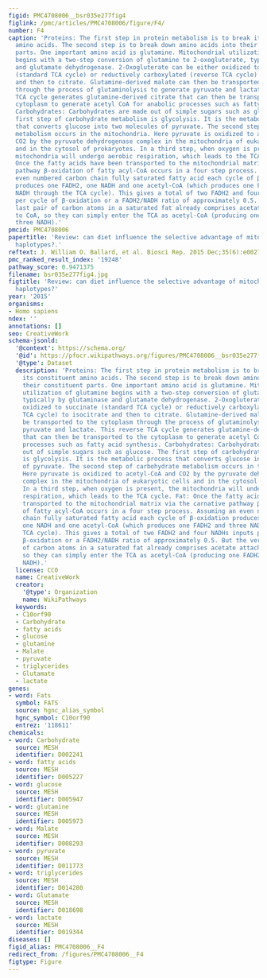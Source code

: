 ```yaml
---
figid: PMC4708006__bsr035e277fig4
figlink: /pmc/articles/PMC4708006/figure/F4/
number: F4
caption: 'Proteins: The first step in protein metabolism is to break it into its constituent
  amino acids. The second step is to break down amino acids into their constituent
  parts. One important amino acid is glutamine. Mitochondrial utilization of glutamine
  begins with a two-step conversion of glutamine to 2-oxogluterate, typically by glutaminase
  and glutamate dehydrogenase. 2-Oxogluterate can be either oxidized to succinate
  (standard TCA cycle) or reductively carboxylated (reverse TCA cycle) to isocitrate
  and then to citrate. Glutamine-derived malate can then be transported to the cytoplasm
  through the process of glutaminolysis to generate pyruvate and lactate. This reverse
  TCA cycle generates glutamine-derived citrate that can then be transported to the
  cytoplasm to generate acetyl CoA for anabolic processes such as fatty acid synthesis.
  Carbohydrates: Carbohydrates are made out of simple sugars such as glucose. The
  first step of carbohydrate metabolism is glycolysis. It is the metabolic process
  that converts glucose into two molecules of pyruvate. The second step of carbohydrate
  metabolism occurs in the mitochondria. Here pyruvate is oxidized to acetyl-CoA and
  CO2 by the pyruvate dehydrogenase complex in the mitochondria of eukaryotic cells
  and in the cytosol of prokaryotes. In a third step, when oxygen is present, the
  mitochondria will undergo aerobic respiration, which leads to the TCA cycle. Fat:
  Once the fatty acids have been transported to the mitochondrial matrix via the carnative
  pathway β-oxidation of fatty acyl-CoA occurs in a four step process. Assuming an
  even numbered carbon chain fully saturated fatty acid each cycle of β-oxidation
  produces one FADH2, one NADH and one acetyl-CoA (which produces one FADH2 and three
  NADH through the TCA cycle). This gives a total of two FADH2 and four NADHs inputs
  per cycle of β-oxidation or a FADH2/NADH ratio of approximately 0.5. But the very
  last pair of carbon atoms in a saturated fat already comprises acetate attached
  to CoA, so they can simply enter the TCA as acetyl-CoA (producing one FADH2 and
  three NADH).'
pmcid: PMC4708006
papertitle: 'Review: can diet influence the selective advantage of mitochondrial DNA
  haplotypes?.'
reftext: J. William O. Ballard, et al. Biosci Rep. 2015 Dec;35(6):e00277.
pmc_ranked_result_index: '19248'
pathway_score: 0.9471375
filename: bsr035e277fig4.jpg
figtitle: 'Review: can diet influence the selective advantage of mitochondrial DNA
  haplotypes?'
year: '2015'
organisms:
- Homo sapiens
ndex: ''
annotations: []
seo: CreativeWork
schema-jsonld:
  '@context': https://schema.org/
  '@id': https://pfocr.wikipathways.org/figures/PMC4708006__bsr035e277fig4.html
  '@type': Dataset
  description: 'Proteins: The first step in protein metabolism is to break it into
    its constituent amino acids. The second step is to break down amino acids into
    their constituent parts. One important amino acid is glutamine. Mitochondrial
    utilization of glutamine begins with a two-step conversion of glutamine to 2-oxogluterate,
    typically by glutaminase and glutamate dehydrogenase. 2-Oxogluterate can be either
    oxidized to succinate (standard TCA cycle) or reductively carboxylated (reverse
    TCA cycle) to isocitrate and then to citrate. Glutamine-derived malate can then
    be transported to the cytoplasm through the process of glutaminolysis to generate
    pyruvate and lactate. This reverse TCA cycle generates glutamine-derived citrate
    that can then be transported to the cytoplasm to generate acetyl CoA for anabolic
    processes such as fatty acid synthesis. Carbohydrates: Carbohydrates are made
    out of simple sugars such as glucose. The first step of carbohydrate metabolism
    is glycolysis. It is the metabolic process that converts glucose into two molecules
    of pyruvate. The second step of carbohydrate metabolism occurs in the mitochondria.
    Here pyruvate is oxidized to acetyl-CoA and CO2 by the pyruvate dehydrogenase
    complex in the mitochondria of eukaryotic cells and in the cytosol of prokaryotes.
    In a third step, when oxygen is present, the mitochondria will undergo aerobic
    respiration, which leads to the TCA cycle. Fat: Once the fatty acids have been
    transported to the mitochondrial matrix via the carnative pathway β-oxidation
    of fatty acyl-CoA occurs in a four step process. Assuming an even numbered carbon
    chain fully saturated fatty acid each cycle of β-oxidation produces one FADH2,
    one NADH and one acetyl-CoA (which produces one FADH2 and three NADH through the
    TCA cycle). This gives a total of two FADH2 and four NADHs inputs per cycle of
    β-oxidation or a FADH2/NADH ratio of approximately 0.5. But the very last pair
    of carbon atoms in a saturated fat already comprises acetate attached to CoA,
    so they can simply enter the TCA as acetyl-CoA (producing one FADH2 and three
    NADH).'
  license: CC0
  name: CreativeWork
  creator:
    '@type': Organization
    name: WikiPathways
  keywords:
  - C10orf90
  - Carbohydrate
  - fatty acids
  - glucose
  - glutamine
  - Malate
  - pyruvate
  - triglycerides
  - Glutamate
  - lactate
genes:
- word: Fats
  symbol: FATS
  source: hgnc_alias_symbol
  hgnc_symbol: C10orf90
  entrez: '118611'
chemicals:
- word: Carbohydrate
  source: MESH
  identifier: D002241
- word: fatty acids
  source: MESH
  identifier: D005227
- word: glucose
  source: MESH
  identifier: D005947
- word: glutamine
  source: MESH
  identifier: D005973
- word: Malate
  source: MESH
  identifier: D008293
- word: pyruvate
  source: MESH
  identifier: D011773
- word: triglycerides
  source: MESH
  identifier: D014280
- word: Glutamate
  source: MESH
  identifier: D018698
- word: lactate
  source: MESH
  identifier: D019344
diseases: []
figid_alias: PMC4708006__F4
redirect_from: /figures/PMC4708006__F4
figtype: Figure
---
```

